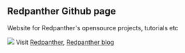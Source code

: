 ## Redpanther Github page 

Website for Redpanther's opensource projects, tutorials etc 

[![](http://redpanthers.co/assets/logo-10f65a18d4cd28c7812f56f073b8407ff1ea955982d508158de2ec4c53a09a86.png)](http://redpanthers.co)
Visit [Redpanther](http://redpanthers.co), [Redpanther blog](http://blog.redpanthers.co)